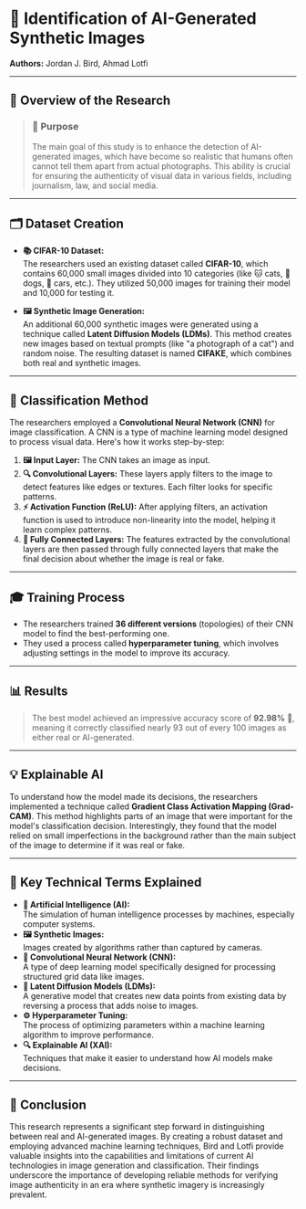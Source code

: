 # 📄 Identification of AI-Generated Synthetic Images

**Authors:** Jordan J. Bird, Ahmad Lotfi

---

## 🧠 Overview of the Research

> ### 🎯 **Purpose**
> The main goal of this study is to enhance the detection of AI-generated images, which have become so realistic that humans often cannot tell them apart from actual photographs. This ability is crucial for ensuring the authenticity of visual data in various fields, including journalism, law, and social media.

---

## 🗂️ Dataset Creation

- **📚 CIFAR-10 Dataset:**  
  The researchers used an existing dataset called **CIFAR-10**, which contains 60,000 small images divided into 10 categories (like 🐱 cats, 🐶 dogs, 🚗 cars, etc.). They utilized 50,000 images for training their model and 10,000 for testing it.
  
- **🖼️ Synthetic Image Generation:**  
  An additional 60,000 synthetic images were generated using a technique called **Latent Diffusion Models (LDMs)**. This method creates new images based on textual prompts (like "a photograph of a cat") and random noise. The resulting dataset is named **CIFAKE**, which combines both real and synthetic images.

---

## 🧠 Classification Method

The researchers employed a **Convolutional Neural Network (CNN)** for image classification. A CNN is a type of machine learning model designed to process visual data. Here's how it works step-by-step:

1. **🖼️ Input Layer:** The CNN takes an image as input.
2. **🔍 Convolutional Layers:** These layers apply filters to the image to detect features like edges or textures. Each filter looks for specific patterns.
3. **⚡ Activation Function (ReLU):** After applying filters, an activation function is used to introduce non-linearity into the model, helping it learn complex patterns.
4. **🤖 Fully Connected Layers:** The features extracted by the convolutional layers are then passed through fully connected layers that make the final decision about whether the image is real or fake.

---

## 🎓 Training Process

- The researchers trained **36 different versions** (topologies) of their CNN model to find the best-performing one.
- They used a process called **hyperparameter tuning**, which involves adjusting settings in the model to improve its accuracy.

---

## 📊 Results

> The best model achieved an impressive accuracy score of **92.98%** 🎯, meaning it correctly classified nearly 93 out of every 100 images as either real or AI-generated.

---

## 💡 Explainable AI

To understand how the model made its decisions, the researchers implemented a technique called **Gradient Class Activation Mapping (Grad-CAM)**. This method highlights parts of an image that were important for the model's classification decision. Interestingly, they found that the model relied on small imperfections in the background rather than the main subject of the image to determine if it was real or fake.

---

## 🔑 Key Technical Terms Explained

- **🧠 Artificial Intelligence (AI):**  
  The simulation of human intelligence processes by machines, especially computer systems.
- **🖼️ Synthetic Images:**  
  Images created by algorithms rather than captured by cameras.
- **🤖 Convolutional Neural Network (CNN):**  
  A type of deep learning model specifically designed for processing structured grid data like images.
- **🌌 Latent Diffusion Models (LDMs):**  
  A generative model that creates new data points from existing data by reversing a process that adds noise to images.
- **⚙️ Hyperparameter Tuning:**  
  The process of optimizing parameters within a machine learning algorithm to improve performance.
- **🔍 Explainable AI (XAI):**  
  Techniques that make it easier to understand how AI models make decisions.

---

## 🏁 Conclusion

This research represents a significant step forward in distinguishing between real and AI-generated images. By creating a robust dataset and employing advanced machine learning techniques, Bird and Lotfi provide valuable insights into the capabilities and limitations of current AI technologies in image generation and classification. Their findings underscore the importance of developing reliable methods for verifying image authenticity in an era where synthetic imagery is increasingly prevalent.
